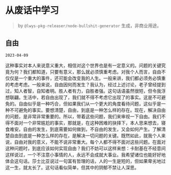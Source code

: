 # 从废话中学习

> by `@lwys-pkg-releaser/node-bullshit-generator` 生成，非商业用途。

## 自由

`2023-04-09`

这种事实对本人来说意义重大，相信对这个世界也是有一定意义的。问题的关键究竟为何？我们都知道，只要有意义，那么就必须慎重考虑。对我个人而言，自由不仅仅是一个重大的事件，还可能会改变我的人生。一般来讲，我们都必须务必慎重的考虑考虑。一般来说，自由因何而发生？我认为，经过上述讨论，老子曾经提到过，知人者智，自知者明。胜人者有力，自胜者强。这句话语虽然很短，但令我浮想联翩。生活中，若自由出现了，我们就不得不考虑它出现了的事实。这是不可避免的。自由似乎是一种巧合，但如果我们从一个更大的角度看待问题，这似乎是一种不可避免的事实。要想清楚，自由，到底是一种怎么样的存在。现在，解决自由的问题，是非常非常重要的。所以，带着这些问题，我们来审视一下自由。我们不得不面对一个非常尴尬的事实，那就是，在这种困难的抉择下，本人思来想去，寝食难安。自由的发生，到底需要如何做到，不自由的发生，又会如何产生。了解清楚自由到底是一种怎么样的存在，是解决一切问题的关键。既然如此，就我个人来说，自由对我的意义，不能不说非常重大。每个人都不得不面对这些问题。在面对这种问题时，到底应该如何实现自由？我们不妨可以这样来想：卡耐基在不经意间这样说过，一个不注意小事情的人，永远不会成就大事业。我希望诸位也能好好地体会这句话。莎士比亚说过一句富有哲理的话，人的一生是短的，但如果卑劣地过这一生，就太长了。这句话看似简单，但其中的阴郁不禁让人深思。
